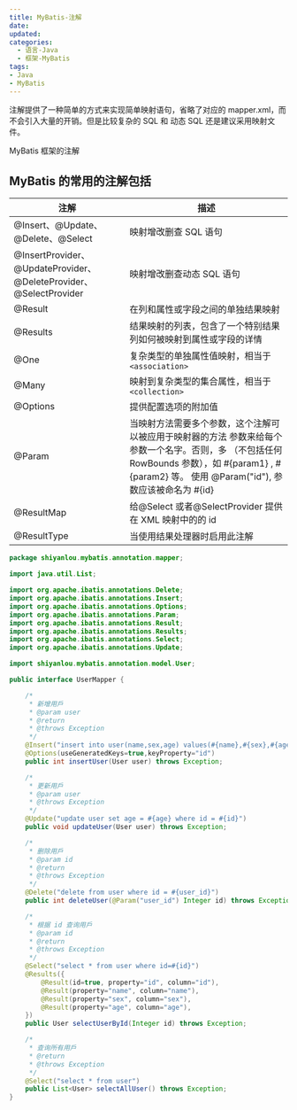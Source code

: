 ```yaml
---
title: MyBatis-注解
date:
updated:
categories:
  - 语言-Java
  - 框架-MyBatis
tags:
- Java
- MyBatis
---
```


注解提供了一种简单的方式来实现简单映射语句，省略了对应的 mapper.xml，而不会引入大量的开销。但是比较复杂的 SQL 和 动态 SQL 还是建议采用映射文件。

MyBatis 框架的注解

## MyBatis 的常用的注解包括

| 注解 | 描述 |
| ------ | ------ |
| @Insert、@Update、@Delete、@Select | 映射增改删查 SQL 语句 |
| @InsertProvider、@UpdateProvider、@DeleteProvider、@SelectProvider | 映射增改删查动态 SQL 语句 |
| @Result | 在列和属性或字段之间的单独结果映射 |
| @Results | 结果映射的列表，包含了一个特别结果列如何被映射到属性或字段的详情 |
| @One | 复杂类型的单独属性值映射，相当于 `<association>` |
| @Many | 映射到复杂类型的集合属性，相当于 `<collection>` |
| @Options | 提供配置选项的附加值 |
| @Param | 当映射方法需要多个参数，这个注解可以被应用于映射器的方法 参数来给每个参数一个名字。否则，多 （不包括任何 RowBounds 参数），如 #{param1} , #{param2} 等。 使用 @Param("id"), 参数应该被命名为 #{id} |
| @ResultMap | 给@Select 或者@SelectProvider 提供在 XML 映射中的的 id |
| @ResultType | 当使用结果处理器时启用此注解 |

```java
package shiyanlou.mybatis.annotation.mapper;

import java.util.List;

import org.apache.ibatis.annotations.Delete;
import org.apache.ibatis.annotations.Insert;
import org.apache.ibatis.annotations.Options;
import org.apache.ibatis.annotations.Param;
import org.apache.ibatis.annotations.Result;
import org.apache.ibatis.annotations.Results;
import org.apache.ibatis.annotations.Select;
import org.apache.ibatis.annotations.Update;

import shiyanlou.mybatis.annotation.model.User;

public interface UserMapper {

    /*
     * 新增用戶
     * @param user
     * @return
     * @throws Exception
     */
    @Insert("insert into user(name,sex,age) values(#{name},#{sex},#{age})")
    @Options(useGeneratedKeys=true,keyProperty="id")
    public int insertUser(User user) throws Exception;

    /*
     * 更新用戶
     * @param user
     * @throws Exception
     */
    @Update("update user set age = #{age} where id = #{id}")
    public void updateUser(User user) throws Exception;

    /*
     * 删除用戶
     * @param id
     * @return
     * @throws Exception
     */
    @Delete("delete from user where id = #{user_id}")
    public int deleteUser(@Param("user_id") Integer id) throws Exception;

    /*
     * 根据 id 查询用戶
     * @param id
     * @return
     * @throws Exception
     */
    @Select("select * from user where id=#{id}")
    @Results({
        @Result(id=true, property="id", column="id"),
        @Result(property="name", column="name"),
        @Result(property="sex", column="sex"),
        @Result(property="age", column="age"),
    })
    public User selectUserById(Integer id) throws Exception;

    /*
     * 查询所有用戶
     * @return
     * @throws Exception
     */
    @Select("select * from user")
    public List<User> selectAllUser() throws Exception;
}
```
